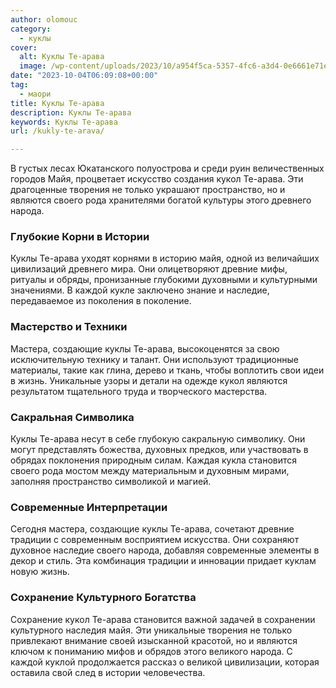 ```yaml
---
author: olomouc
category:
  - куклы
cover:
  alt: Куклы Те-арава
  image: /wp-content/uploads/2023/10/a954f5ca-5357-4fc6-a3d4-0e6661e71e6b-jpg.webp
date: "2023-10-04T06:09:08+00:00"
tag:
  - маори
title: Куклы Те-арава
description: Куклы Те-арава
keywords: Куклы Те-арава
url: /kukly-te-arava/

---
```

В густых лесах Юкатанского полуострова и среди руин величественных городов Майя, процветает искусство создания кукол Те-арава. Эти драгоценные творения не только украшают пространство, но и являются своего рода хранителями богатой культуры этого древнего народа.

### Глубокие Корни в Истории

Куклы Те-арава уходят корнями в историю майя, одной из величайших цивилизаций древнего мира. Они олицетворяют древние мифы, ритуалы и обряды, пронизанные глубокими духовными и культурными значениями. В каждой кукле заключено знание и наследие, передаваемое из поколения в поколение.

### Мастерство и Техники

Мастера, создающие куклы Те-арава, высокоценятся за свою исключительную технику и талант. Они используют традиционные материалы, такие как глина, дерево и ткань, чтобы воплотить свои идеи в жизнь. Уникальные узоры и детали на одежде кукол являются результатом тщательного труда и творческого мастерства.

### Сакральная Символика

Куклы Те-арава несут в себе глубокую сакральную символику. Они могут представлять божества, духовных предков, или участвовать в обрядах поклонения природным силам. Каждая кукла становится своего рода мостом между материальным и духовным мирами, заполняя пространство символикой и магией.

### Современные Интерпретации

Сегодня мастера, создающие куклы Те-арава, сочетают древние традиции с современным восприятием искусства. Они сохраняют духовное наследие своего народа, добавляя современные элементы в декор и стиль. Эта комбинация традиции и инновации придает куклам новую жизнь.

### Сохранение Культурного Богатства

Сохранение кукол Те-арава становится важной задачей в сохранении культурного наследия майя. Эти уникальные творения не только привлекают внимание своей изысканной красотой, но и являются ключом к пониманию мифов и обрядов этого великого народа. С каждой куклой продолжается рассказ о великой цивилизации, которая оставила свой след в истории человечества.
